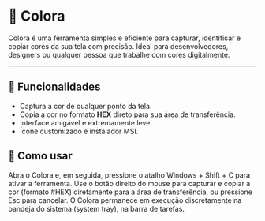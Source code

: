 # 🎨 Colora

Colora é uma ferramenta simples e eficiente para capturar, identificar e copiar cores da sua tela com precisão. Ideal para desenvolvedores, designers ou qualquer pessoa que trabalhe com cores digitalmente.


---

## 🧩 Funcionalidades

- Captura a cor de qualquer ponto da tela.
- Copia a cor no formato **HEX** direto para sua área de transferência.
- Interface amigável e extremamente leve.
- Ícone customizado e instalador MSI.


## 🧪 Como usar

Abra o Colora e, em seguida, pressione o atalho Windows + Shift + C para ativar a ferramenta.
Use o botão direito do mouse para capturar e copiar a cor (formato #HEX) diretamente para a área de transferência, ou pressione Esc para cancelar.
O Colora permanece em execução discretamente na bandeja do sistema (system tray), na barra de tarefas.
